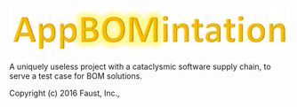 ![AppBOMination Logo](logo.png)

A uniquely useless project with a cataclysmic software supply chain, to serve a test case for BOM solutions.

Copyright (c) 2016 Faust, Inc.,